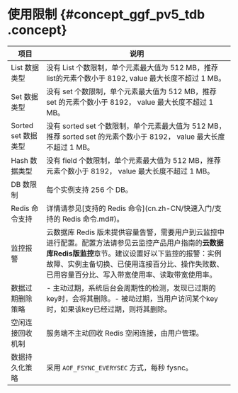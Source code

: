 # 使用限制 {#concept_ggf_pv5_tdb .concept}

|项目|说明|
|--|--|
|List 数据类型|没有 List 个数限制，单个元素最大值为 512 MB，推荐 list的元素个数小于 8192, value 最大长度不超过 1 MB。|
|Set 数据类型|没有 set 个数限制，单个元素最大值为 512 MB，推荐 set 的元素个数小于 8192， value 最大长度不超过 1 MB。|
|Sorted set 数据类型|没有 sorted set 个数限制，单个元素最大值为 512 MB，推荐 sorted set 的元素个数小于 8192， value 最大长度不超过 1 MB。|
|Hash 数据类型|没有 field 个数限制，单个元素最大值为 512 MB，推荐元素个数小于 8192， value 最大长度不超过 1 MB。|
|DB 数限制|每个实例支持 256 个 DB。|
|Redis 命令支持|详情请参见[支持的 Redis 命令](cn.zh-CN/快速入门/支持的 Redis 命令.md#)。|
|监控报警|云数据库 Redis 版未提供容量告警，需要用户到云监控中进行配置。配置方法请参见云监控产品用户指南的**云数据库Redis版监控**章节。建议设置好以下监控的报警：实例故障、实例主备切换、已使用连接百分比、操作失败数、已用容量百分比、写入带宽使用率、读取带宽使用率。|
|数据过期删除策略|- 主动过期，系统后台会周期性的检测，发现已过期的key时，会将其删除。- 被动过期，当用户访问某个key时，如果该key已经过期，则将其删除。|
|空闲连接回收机制|服务端不主动回收 Redis 空闲连接，由用户管理。|
|数据持久化策略|采用 `AOF_FSYNC_EVERYSEC` 方式，每秒 fysnc。|

